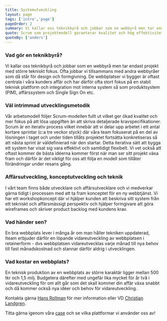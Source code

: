 ```yaml
---
title: Systemutveckling
layout: page
tags: ['intro','page']
pageOrder: 2
summary: Vi kallar oss teknikbyrå och jobbar som en webbyrå men tar endast projekt med större tekniskt fokus. Ofta jobbar vi tillsammans med andra webbyråer som då står för design och formgivning. De webbplatser vi bygger är oftast centrala i våra kunders affär och har därför ofta stort fokus på en stabil teknisk plattform och integration mot interna system så som produktsystem (PIM), affärssystem och Single Sign On etc.
quote: Scrum som projektmodell garanterar kvalitet och hög effektivitet
quoteBy: ['anders']
---
```


### Vad gör en teknikbyrå?
Vi kallar oss teknikbyrå och jobbar som en webbyrå men tar endast projekt med större tekniskt fokus. Ofta jobbar vi tillsammans med andra webbyråer som då står för design och formgivning. De webbplatser vi bygger är oftast centrala i våra kunders affär och har därför ofta stort fokus på en stabil teknisk plattform och integration mot interna system så som produktsystem (PIM), affärssystem och Single Sign On etc.

### Väl intrimmad utvecklingsmetodik
Vår arbetsmodell följer Scrum-modellen fullt ut vilket ger ökad kvalitet och mer fokus på att lösa uppgiften än att skriva detaljerade kravspecifikationer. Scrum är en iterativ process vilket innebär att vi delar upp arbetet i ett antal kortare sprintar (c:a tre veckor styck) där våra team fokuserat på en del av lösningen i taget och under tiden tillåts projektet fortsätta konkretiseras så att nästa sprint är väldefinierad när den startar. Detta iterativa sätt att bygga ett system har visat sig vara effektivt och samtidigt flexibelt. Vi vet också att oftast kommer de bästa idéerna kommer först när man ser sitt projekt växa fram och därför är det viktigt för oss att följa en modell som tillåter förändringar under resans gång.

### Affärsutveckling, konceptutveckling och teknik
I vårt team finns både utvecklare och affärsutvecklare och vi medverkar gärna tidigt i processen med att ta fram konceptet för en ny webbtjänst. Vi har ett workshopkoncept där vi hjälper kunden att beskriva sitt system från ett tekniskt och affärsmässigt perspektiv och hjälper formgivare att göra wireframes och skriver product backlog med kundens krav.

### Vad händer sen?
En bra webbplats lever i många år om man håller tekniken uppdaterad, Iteam erbjuder därför en löpande vidareutveckling av webbplatsen i retainerform - dvs webbplatsen vidareutvecklas varje månad till nya behov till fast månadskostnad och stannar därför aldrig i utvecklingen. 

### Vad kostar en webbplats?
En teknisk produktion av en webbplats av större karaktär ligger mellan 500 tkr och 1,5 milj. Budgetera därefter med ungefär lika mycket för år två i vidareutveckling för om allt går som det skall kommer din affär växa snabbt och då kommer också nya idéer och behov för vidareutveckling.

Kontakta gärna [Hans Rollman](mailto:hans.rollman@iteam.se) för mer information eller VD [Christian Landgren](mailto:christian.landgren@iteam.se).

Titta gärna igenom våra [case](/pages/case) och se vilka plattformar vi använder oss av!